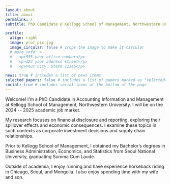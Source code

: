 ```yaml
---
layout: about
title: about
permalink: /
subtitle: PhD Candidate @ Kellogg School of Management, Northwestern University # <a href='#'>Affiliations</a>. Address. Contacts. Motto. Etc.

profile:
  align: right
  image: prof_pic.jpg
  image_circular: false # crops the image to make it circular
  # more_info: >
  #   <p>555 your office number</p>
  #   <p>123 your address street</p>
  #   <p>Your City, State 12345</p>

news: true # includes a list of news items
selected_papers: false # includes a list of papers marked as "selected={true}"
social: true # includes social icons at the bottom of the page
---
```


Welcome! I'm a PhD Candidate in Accounting Information and Management at Kellogg School of Management, Northwestern University. I will be on the 2024 -- 2025 academic job market.

My research focuses on financial disclosure and reporting, exploring their spillover effects and economic consequences. I examine these topics in such contexts as corporate investment decisions and supply chain relationships.

Prior to Kellogg School of Management, I obtained my Bachelor’s degrees in Business Administration, Economics, and Statistics from Seoul National University, graduating Summa Cum Laude.

Outside of academia, I enjoy running and have experience horseback riding in Chicago, Seoul, and Mongolia. I also enjoy spending time with my wife and son.

<!-- Write your biography here. Tell the world about yourself. Link to your favorite [subreddit](http://reddit.com). You can put a picture in, too. The code is already in, just name your picture `prof_pic.jpg` and put it in the `img/` folder.

Put your address / P.O. box / other info right below your picture. You can also disable any of these elements by editing `profile` property of the YAML header of your `_pages/about.md`. Edit `_bibliography/papers.bib` and Jekyll will render your [publications page](/al-folio/publications/) automatically.

Link to your social media connections, too. This theme is set up to use [Font Awesome icons](https://fontawesome.com/) and [Academicons](https://jpswalsh.github.io/academicons/), like the ones below. Add your Facebook, Twitter, LinkedIn, Google Scholar, or just disable all of them.
 -->